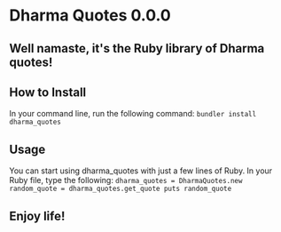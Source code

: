 # Dharma Quotes 0.0.0

## Well namaste, it's the Ruby library of Dharma quotes!

## How to Install
In your command line, run the following command:
`bundler install dharma_quotes`

## Usage
You can start using dharma_quotes with just a few lines of Ruby. In your Ruby file, type the following:
`dharma_quotes = DharmaQuotes.new
random_quote = dharma_quotes.get_quote
puts random_quote`


## Enjoy life!